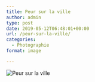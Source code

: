 ```yaml
---
title: Peur sur la ville
author: admin
type: post
date: 2019-05-12T06:48:01+00:00
url: /peur-sur-la-ville/
categories:
  - Photographie
format: image

---
```

![Peur sur la ville](./dsc4359-modifier-1.jpg)